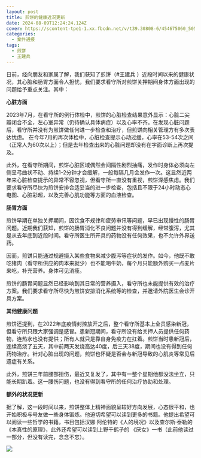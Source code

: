 ```yaml
---
layout: post
title: 煎饼的健康近况更新
date: 2024-08-09T12:24:24.124Z
cover: https://scontent-tpe1-1.xx.fbcdn.net/v/t39.30808-6/454675060_505981188674890_2836198209814845186_n.jpg?_nc_cat=103&ccb=1-7&_nc_sid=127cfc&_nc_ohc=wNcrjhP7-XAQ7kNvgFQRSv6&_nc_ht=scontent-tpe1-1.xx&oh=00_AYC-r7cniNwM49QwFV95-zJpJueGuG1X0mQ6JM5S0cfcRg&oe=66D10B8C
categories:
  - 案件通报
tags:
  - 煎饼
  - 王建兵
---
```


日前，经向朋友和家属了解，我们获知了煎饼（#王建兵 ）近段时间以来的健康状况，其心脏和肠胃方面令人担忧，我们要求看守所对煎饼关押期间身体方面出现的问题给予重点关注。其中：

**心脏方面**

2023年7月，在看守所的例行体检中，煎饼的心脏检查结果意外显示：心脏二尖瓣闭合不全，左心室异常（仍待确认具体病症）以及心率不齐。在发现心脏问题后，看守所并没有为煎饼做任何进一步检查和治疗，但煎饼向相关管理方有多次表达忧虑。
在今年7月的再次体检中，心脏检查提示心动过缓，心率在53-54次之间（正常人为60次以上）；但是去年检查出来的心脏问题却没有在字面诊断上再次提及。

此外，在看守所期间，煎饼心脏区域偶然会间隔性剧烈抽痛，发作时身体必须向左侧呈弓曲状不动、持续1-2分钟才会缓解，一般每隔几月会发作一次。这显然近两年来心脏检查提示的异常不容忽视，但看守所一直没有重视，煎饼深感焦虑。我们要求看守所尽快为煎饼安排合适妥当的进一步检查，包括且不限于24小时动态心电图、心脏彩超，以及完善心肌功能等方面的血液检查。

**肠胃方面**

煎饼早期在单独关押期间，因饮食不规律和疲劳审讯等问题，早已出现慢性的肠胃问题。近期我们获知，煎饼的肠胃消化不良问题并没有得到缓解，经常腹泻，尤其是从去年底到近段时间。看守所医生所开具的药物没有任何效果，也不允许外界送药。

因而，煎饼只能通过规避摄入某些食物来减少腹泻等症状的发作。如今，他既不敢吃猪肉（看守所供应的肉本来就少）也不能喝牛奶，每个月只能额外购买一点麦片来吃，补充营养。身体可见消瘦。

煎饼的肠胃问题显然已经影响到其日常的营养摄入，看守所也未能提供有效的治疗方案。我们要求看守所尽快为煎饼安排消化系统等的检查，并邀请外院医生会诊开具方案。

**其他健康问题**

煎饼还提到，在2022年底疫情封控放开之后，整个看守所基本上全员感染新冠，但看守所只跟大家强调是感冒。患新冠期间，看守所没有给关押人员提供任何药物，连热水也没有提供；所有人就只是靠自身免疫力在扛着。煎饼当时患新冠后，连续高烧了五天，其中前两天发烧高达40度，后三天38度，期间也没有得到任何药物治疗。针对心脏出现的问题，煎饼也怀疑是否会与新冠导致的心肌炎等常见后遗症有关系。

此外，煎饼三年前腰部扭伤，最近又复发了，其中有一整个星期他都没法坐立，只能长期趴着。这一腰伤问题，也没有得到看守所的任何治疗协助和处理。

**额外的状况更新**

据了解，这一段时间以来，煎饼整体上精神面貌呈较好方向发展，心态很平和，也开始积极与号友做一些身体锻炼。他迫切希望可以读到更多的书籍。他提出希望可以阅读一些哲学的书籍，书目包括汉娜·阿伦特的《人的境况》以及查尔斯·泰勒的 《本真性的原理》，此外还希望可以读到上野千鹤子的 《厌女》一书（此前他读过一部分，但没有读完，念念不忘）。

![](https://scontent-tpe1-1.xx.fbcdn.net/v/t39.30808-6/454675060_505981188674890_2836198209814845186_n.jpg?_nc_cat=103&ccb=1-7&_nc_sid=127cfc&_nc_ohc=wNcrjhP7-XAQ7kNvgFQRSv6&_nc_ht=scontent-tpe1-1.xx&oh=00_AYC-r7cniNwM49QwFV95-zJpJueGuG1X0mQ6JM5S0cfcRg&oe=66D10B8C)